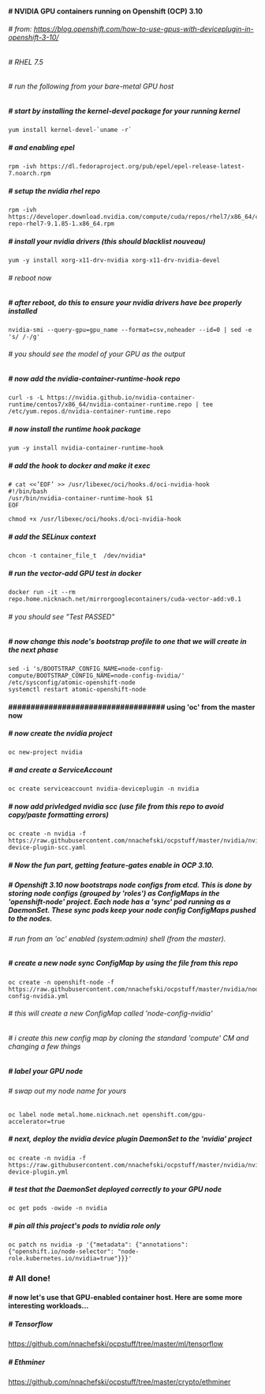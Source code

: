 ####  # NVIDIA GPU containers running on Openshift (OCP) 3.10
###### # from: https://blog.openshift.com/how-to-use-gpus-with-deviceplugin-in-openshift-3-10/ 
 
###### # RHEL 7.5
###### # run the following from your bare-metal GPU host
##### # start by installing the kernel-devel package for your running kernel
```
yum install kernel-devel-`uname -r`
```
##### # and enabling epel
```
rpm -ivh https://dl.fedoraproject.org/pub/epel/epel-release-latest-7.noarch.rpm
```
##### # setup the nvidia rhel repo 
```
rpm -ivh https://developer.download.nvidia.com/compute/cuda/repos/rhel7/x86_64/cuda-repo-rhel7-9.1.85-1.x86_64.rpm 
```
##### # install your nvidia drivers (this should blacklist nouveau)
```
yum -y install xorg-x11-drv-nvidia xorg-x11-drv-nvidia-devel
```
###### # reboot now
##### # after reboot, do this to ensure your nvidia drivers have bee properly installed
```
nvidia-smi --query-gpu=gpu_name --format=csv,noheader --id=0 | sed -e 's/ /-/g'
```
###### # you should see the model of your GPU as the output
##### # now add the nvidia-container-runtime-hook repo
```
curl -s -L https://nvidia.github.io/nvidia-container-runtime/centos7/x86_64/nvidia-container-runtime.repo | tee /etc/yum.repos.d/nvidia-container-runtime.repo
```
##### # now install the runtime hook package
```
yum -y install nvidia-container-runtime-hook
```
##### # add the hook to docker and make it exec
```
# cat <<’EOF’ >> /usr/libexec/oci/hooks.d/oci-nvidia-hook
#!/bin/bash
/usr/bin/nvidia-container-runtime-hook $1
EOF

chmod +x /usr/libexec/oci/hooks.d/oci-nvidia-hook
```
##### # add the SELinux context
```
chcon -t container_file_t  /dev/nvidia*
```
##### # run the vector-add GPU test in docker
```
docker run -it --rm repo.home.nicknach.net/mirrorgooglecontainers/cuda-vector-add:v0.1
```
###### # you should see "Test PASSED"
##### # now change this node's bootstrap profile to one that we will create in the next phase
```
sed -i 's/BOOTSTRAP_CONFIG_NAME=node-config-compute/BOOTSTRAP_CONFIG_NAME=node-config-nvidia/' /etc/sysconfig/atomic-openshift-node
systemctl restart atomic-openshift-node
```
#### ################################### using 'oc' from the master now
##### # now create the nvidia project
```
oc new-project nvidia
```
##### # and create a ServiceAccount
```
oc create serviceaccount nvidia-deviceplugin -n nvidia
```
##### # now add privledged nvidia scc (use file from this repo to avoid copy/paste formatting errors)
```
oc create -n nvidia -f https://raw.githubusercontent.com/nnachefski/ocpstuff/master/nvidia/nvidia-device-plugin-scc.yaml
```
##### # Now the fun part, getting feature-gates enable in OCP 3.10.
##### # Openshift 3.10 now bootstraps node configs from etcd.  This is done by storing node configs (grouped by 'roles') as ConfigMaps in the 'openshift-node' project.  Each node has a 'sync' pod running as a DaemonSet.  These sync pods keep your node config ConfigMaps pushed to the nodes.
###### # run from an 'oc' enabled (system:admin) shell (from the master).
##### # create a new node sync ConfigMap by using the file from this repo
```
oc create -n openshift-node -f https://raw.githubusercontent.com/nnachefski/ocpstuff/master/nvidia/node-config-nvidia.yml
```
###### # this will create a new ConfigMap called 'node-config-nvidia'
###### # i create this new config map by cloning the standard 'compute' CM and changing a few things 
##### # label your GPU node
###### # swap out my node name for yours
```
oc label node metal.home.nicknach.net openshift.com/gpu-accelerator=true
```
##### # next, deploy the nvidia device plugin DaemonSet to the 'nvidia' project
```
oc create -n nvidia -f https://raw.githubusercontent.com/nnachefski/ocpstuff/master/nvidia/nvidia-device-plugin.yml
```
##### # test that the DaemonSet deployed correctly to your GPU node
```
oc get pods -owide -n nvidia
```
##### # pin all this project's pods to nvidia role only
```
oc patch ns nvidia -p '{"metadata": {"annotations": {"openshift.io/node-selector": "node-role.kubernetes.io/nvidia=true"}}}'
```
### # All done!  
#### # now let's use that GPU-enabled container host.  Here are some more interesting workloads...
##### # Tensorflow
https://github.com/nnachefski/ocpstuff/tree/master/ml/tensorflow
##### # Ethminer
https://github.com/nnachefski/ocpstuff/tree/master/crypto/ethminer
 